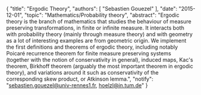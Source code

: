 {
    "title": "Ergodic Theory",
    "authors": [
        "Sebastien Gouezel"
    ],
    "date": "2015-12-01",
    "topic": "Mathematics/Probability theory",
    "abstract": "Ergodic theory is the branch of mathematics that studies the behaviour of measure preserving transformations, in finite or infinite measure. It interacts both with probability theory (mainly through measure theory) and with geometry as a lot of interesting examples are from geometric origin. We implement the first definitions and theorems of ergodic theory, including notably Poicaré recurrence theorem for finite measure preserving systems (together with the notion of conservativity in general), induced maps, Kac's theorem, Birkhoff theorem (arguably the most important theorem in ergodic theory), and variations around it such as conservativity of the corresponding skew product, or Atkinson lemma.",
    "notify": "sebastien.gouezel@univ-rennes1.fr, hoelzl@in.tum.de"
}